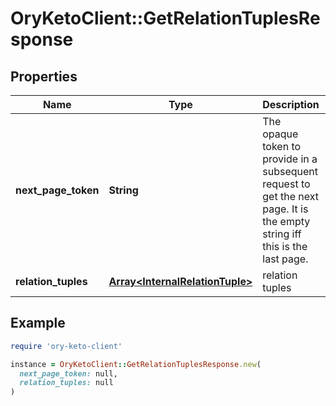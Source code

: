 # OryKetoClient::GetRelationTuplesResponse

## Properties

| Name | Type | Description | Notes |
| ---- | ---- | ----------- | ----- |
| **next_page_token** | **String** | The opaque token to provide in a subsequent request to get the next page. It is the empty string iff this is the last page. | [optional] |
| **relation_tuples** | [**Array&lt;InternalRelationTuple&gt;**](InternalRelationTuple.md) | relation tuples | [optional] |

## Example

```ruby
require 'ory-keto-client'

instance = OryKetoClient::GetRelationTuplesResponse.new(
  next_page_token: null,
  relation_tuples: null
)
```

